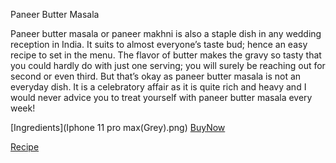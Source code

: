 Paneer Butter Masala

Paneer butter masala or paneer makhni is also a staple dish in any wedding reception in India. It suits to almost everyone’s taste bud; hence an easy recipe to set in the menu. The flavor of butter makes the gravy so tasty that you could hardly do with just one serving; you will surely be reaching out for second or even third. But that’s okay as paneer butter masala is not an everyday dish. It is a celebratory affair as it is quite rich and heavy and I would never advice you to treat yourself with paneer butter masala every week!

[Ingredients](Iphone 11 pro max(Grey).png)
[BuyNow](orderPlaced.md)



[Recipe](Recipe.md)

